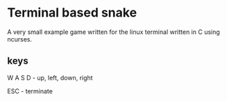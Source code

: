 # Terminal based snake
A very small example game written for the linux terminal
written in C using ncurses.

## keys
W A S D  - up, left, down, right

ESC - terminate
